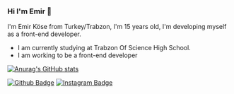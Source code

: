 ### Hi I'm Emir 👋
I'm Emir Köse from Turkey/Trabzon, I'm 15 years old, I'm developing myself as a front-end developer.
* I am currently studying at Trabzon Of Science High School.
* I am working to be a front-end developer


[![Anurag's GitHub stats](https://github-readme-stats.vercel.app/api?username=ekose0)](https://github.com/anuraghazra/github-readme-stats)

 [![Github Badge](https://img.shields.io/badge/-Github-000?style=quare&labelColor=000&logo=Github&logoColor=white&link=link)](https://github.com/emirkose08)
[![Instagram Badge](https://img.shields.io/badge/-Instagram-C13584?style=flat-quare&labelColor=C13584&logo=instagram&logoColor=white&link=link)](https://z-p15.www.instagram.com/ekose0/)


